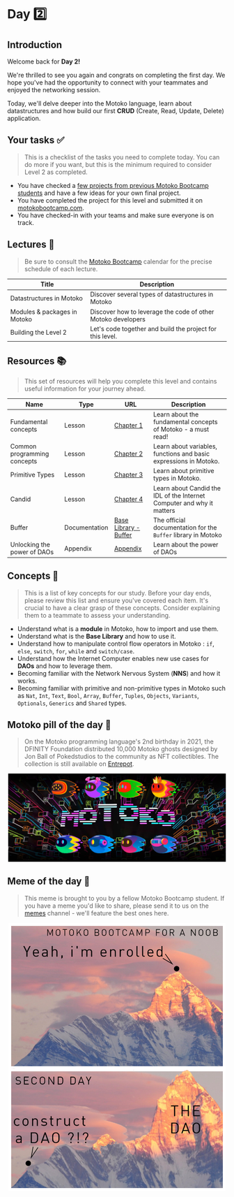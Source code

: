 # Day 2️⃣

## Introduction

Welcome back for **Day 2!** <br/>

We're thrilled to see you again and congrats on completing the first day. We hope you've had the opportunity to connect with your teammates and enjoyed the networking session. <br/>

Today, we'll delve deeper into the Motoko language, learn about datastructures and how build our first **CRUD** (Create, Read, Update, Delete) application.

## Your tasks ✅

> This is a checklist of the tasks you need to complete today. You can do more if you want, but this is the minimum required to consider Level 2 as completed.

- You have checked a [few projects from previous Motoko Bootcamp students](https://github.com/motoko-bootcamp/awesome-students) and have a few ideas for your own final project.
- You have completed the project for this level and submitted it on [motokobootcamp.com](https://motokobootcamp.com/).
- You have checked-in with your teams and make sure everyone is on track.

## Lectures 🍿

> Be sure to consult the [Motoko Bootcamp](https://calendar.google.com/calendar/u/0/embed?src=c_1a1c0c95f41c3d5729532726aaa57d96e991c5d3254b0f9e02fdf4d9babf4401@group.calendar.google.com) calendar for the precise schedule of each lecture.

| Title                         | Description                                                  |
| ----------------------------- | ------------------------------------------------------------ |
| Datastructures in Motoko </a> | Discover several types of datastructures in Motoko           |
| Modules & packages in Motoko  | Discover how to leverage the code of other Motoko developers |
| Building the Level 2          | Let's code together and build the project for this level.    |

## Resources 📚

> This set of resources will help you complete this level and contains useful information for your journey ahead.

| Name                        | Type          | URL                                                                                                     | Description                                                            |
| --------------------------- | ------------- | ------------------------------------------------------------------------------------------------------- | ---------------------------------------------------------------------- |
| Fundamental concepts        | Lesson        | [Chapter 1](https://github.com/motoko-bootcamp/dao-adventure/blob/main/lessons/chapter-1/CHAPTER-1.MD)  | Learn about the fundamental concepts of Motoko - a must read!          |
| Common programming concepts | Lesson        | [Chapter 2](https://github.com/motoko-bootcamp/dao-adventure/blob/main/lessons/chapter-2/CHAPTER-2.MD)  | Learn about variables, functions and basic expressions in Motoko.      |
| Primitive Types             | Lesson        | [Chapter 3](https://github.com/motoko-bootcamp/dao-adventure/blob/main/lessons/chapter-3/CHAPTER-3.MD)  | Learn about primitive types in Motoko.                                 |
| Candid                      | Lesson        | [Chapter 4](https://github.com/motoko-bootcamp/dao-adventure/blob/main/lessons/chapter-4/CHAPTER-4.MD)  | Learn about Candid the IDL of the Internet Computer and why it matters |
| Buffer                      | Documentation | [Base Library - Buffer](https://internetcomputer.org/docs/current/motoko/main/base/Buffer)              | The official documentation for the `Buffer` library in Motoko          |
| Unlocking the power of DAOs | Appendix      | [Appendix](https://github.com/motoko-bootcamp/dao-adventure/blob/main/lessons/appendix-1/APPENDIX-1.MD) | Learn about the power of DAOs                                          |

## Concepts 🧠

> This is a list of key concepts for our study. Before your day ends, please review this list and ensure you've covered each item. It's crucial to have a clear grasp of these concepts. Consider explaining them to a teammate to assess your understanding.

- Understand what is a **module** in Motoko, how to import and use them.
- Understand what is the **Base Library** and how to use it.
- Understand how to manipulate control flow operators in Motoko : `if`, `else`, `switch`, `for`, `while` and `switch/case`.
- Understand how the Internet Computer enables new use cases for **DAOs** and how to leverage them.
- Becoming familiar with the Network Nervous System (**NNS**) and how it works.
- Becoming familiar with primitive and non-primitive types in Motoko such as `Nat`, `Int`, `Text`, `Bool`, `Array`, `Buffer`, `Tuples`, `Objects`, `Variants`, `Optionals`, `Generics` and `Shared` types.

## Motoko pill of the day 💊

> On the Motoko programming language's 2nd birthday in 2021, the DFINITY Foundation distributed 10,000 Motoko ghosts designed by Jon Ball of Pokedstudios to the community as NFT collectibles. The collection is still available on [Entrepot](https://opensea.io/collection/motoko-ghosts).

<div style="text-align: center;">
    <img src="../../assets/level_2/guide/motoko_ghosts.jpeg" style="width: 500px;" />
</div>

## Meme of the day 🙈

> This meme is brought to you by a fellow Motoko Bootcamp student. If you have a meme you'd like to share, please send it to us on the [memes](https://discord.gg/vwEC5RcKBv) channel - we'll feature the best ones here.

<div style="text-align: center;">
    <img src="../../assets/level_2/guide/meme_level_2.png" style="width: 500px;" />
</div>
